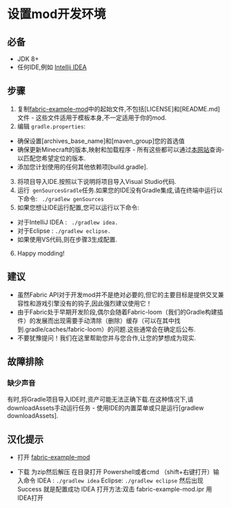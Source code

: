 # 设置mod开发环境
## 必备

* JDK 8+
* 任何IDE,例如 [Intellij IDEA](https://www.jetbrains.com/idea/download/#section=windows)

## 步骤
1. 复制[fabric-example-mod](https://github.com/FabricMC/fabric-example-mod/)中的起始文件,不包括[LICENSE]和[README.md]文件 - 这些文件适用于模板本身,不一定适用于你的mod.
2. 编辑
` gradle.properties `:
* 确保设置[archives_base_name]和[maven_group]您的首选值
* 确保更新Minecraft的版本,映射和加载程序 - 所有这些都可以通过[本网站](https://modmuss50.me/fabric.html)查询- 以匹配您希望定位的版本.
* 添加您计划使用的任何其他依赖项[build.gradle].
3. 将项目导入IDE.按照以下说明将项目导入Visual Studio代码.
4. 运行` genSourcesGradle`任务.如果您的IDE没有Gradle集成,请在终端中运行以下命令:
` 
./gradlew genSources
`
5. 如果您想让IDE运行配置,您可以运行以下命令:
* 对于IntelliJ IDEA : 
` 
./gradlew idea.
`
* 对于Eclipse : 
`
./gradlew eclipse.
`
* 如果使用VS代码,则在步骤3生成配置.
6. Happy modding!
## 建议
* 虽然Fabric API对于开发mod并不是绝对必要的,但它的主要目标是提供交叉兼容性和游戏引擎没有的钩子,因此强烈建议使用它！
* 由于Fabric处于早期开发阶段,偶尔会随着Fabric-loom（我们的Gradle构建插件）的发展而出现需要手动清除（删除）缓存（可以在其中找到.gradle/caches/fabric-loom）的问题.这些通常会在确定后公布.
* 不要犹豫提问！我们在这里帮助您并与您合作,让您的梦想成为现实.

## 故障排除
### 缺少声音

有时,将Gradle项目导入IDE时,资产可能无法正确下载.在这种情况下,请downloadAssets手动运行任务 - 使用IDE的内置菜单或只是运行[gradlew downloadAssets].

## 汉化提示

* 打开 [fabric-example-mod](https://github.com/FabricMC/fabric-example-mod/)

* 下载 为zip然后解压 在目录打开 Powershell或者cmd （shift+右键打开）输入命令 IDEA :
`
./gradlew idea
`
 Eclipse: 
`
./gradlew eclipse
` 
然后出现 Success 就是配置成功 IDEA 打开方法:双击 fabric-example-mod.ipr 用IDEA打开